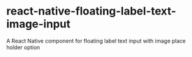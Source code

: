 # react-native-floating-label-text-image-input
A React Native component for floating label text input with image place holder option
